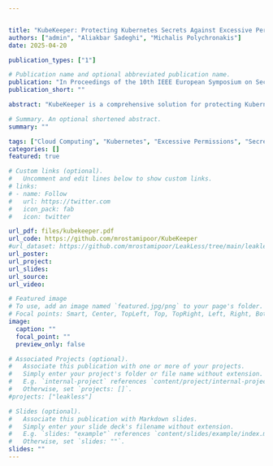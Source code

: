 ```yaml
---


title: "KubeKeeper: Protecting Kubernetes Secrets Against Excessive Permissions"
authors: ["admin", "Aliakbar Sadeghi", "Michalis Polychronakis"]
date: 2025-04-20

publication_types: ["1"]

# Publication name and optional abbreviated publication name.
publication: "In Proceedings of the 10th IEEE European Symposium on Security and Privacy (EuroS&P). Venice, Italy."
publication_short: ""

abstract: "KubeKeeper is a comprehensive solution for protecting Kubernetes Secrets against leakage due to excessive permissions. KubeKeeper automatically encrypts Secrets and ensures that only explicitly authorized Pods can access their decrypted form. This is achieved by integrating with Kubernetes’ admission control framework to transparently enforce access policies, without requiring changes to application code and with minimal integration effort into existing cluster infrastructure. We evaluated KubeKeeper on a diverse set of 498 Kubernetes applications and demonstrate that it successfully protects Secrets against all identified excessive permissions, without introducing performance degradation during execution or any significant overhead during Pod creation and deployment."

# Summary. An optional shortened abstract.
summary: ""

tags: ["Cloud Computing", "Kubernetes", "Excessive Permissions", "Secrets Management"]
categories: []
featured: true

# Custom links (optional).
#   Uncomment and edit lines below to show custom links.
# links:
# - name: Follow
#   url: https://twitter.com
#   icon_pack: fab
#   icon: twitter

url_pdf: files/kubekeeper.pdf
url_code: https://github.com/mrostamipoor/KubeKeeper
#url_dataset: https://github.com/mrostamipoor/LeakLess/tree/main/leakless-dataset
url_poster:
url_project:
url_slides: 
url_source:
url_video: 

# Featured image
# To use, add an image named `featured.jpg/png` to your page's folder.
# Focal points: Smart, Center, TopLeft, Top, TopRight, Left, Right, BottomLeft, Bottom, BottomRight.
image:
  caption: ""
  focal_point: ""
  preview_only: false

# Associated Projects (optional).
#   Associate this publication with one or more of your projects.
#   Simply enter your project's folder or file name without extension.
#   E.g. `internal-project` references `content/project/internal-project/index.md`.
#   Otherwise, set `projects: []`.
#projects: ["leakless"]

# Slides (optional).
#   Associate this publication with Markdown slides.
#   Simply enter your slide deck's filename without extension.
#   E.g. `slides: "example"` references `content/slides/example/index.md`.
#   Otherwise, set `slides: ""`.
slides: ""
---
```

